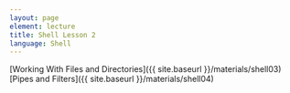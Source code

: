 ```yaml
---
layout: page
element: lecture
title: Shell Lesson 2
language: Shell
---
```


[Working With Files and Directories]({{ site.baseurl }}/materials/shell03)
[Pipes and Filters]({{ site.baseurl }}/materials/shell04)